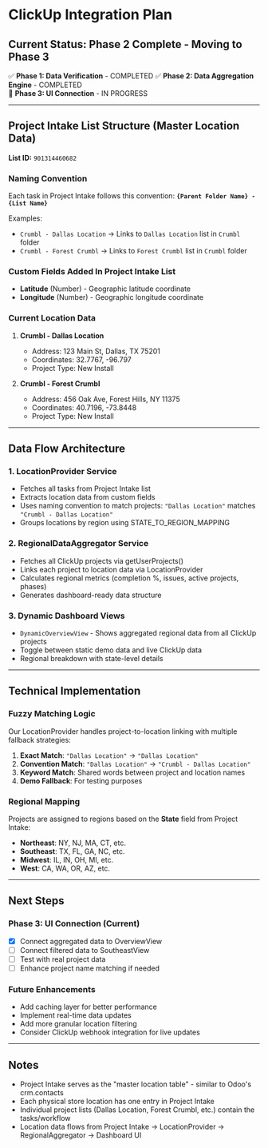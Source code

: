 # ClickUp Integration Plan

## Current Status: Phase 2 Complete - Moving to Phase 3

✅ **Phase 1: Data Verification** - COMPLETED
✅ **Phase 2: Data Aggregation Engine** - COMPLETED  
🔄 **Phase 3: UI Connection** - IN PROGRESS

---

## Project Intake List Structure (Master Location Data)

**List ID:** `901314460682`

### Naming Convention
Each task in Project Intake follows this convention:
**`{Parent Folder Name} - {List Name}`**

Examples:
- `Crumbl - Dallas Location` → Links to `Dallas Location` list in `Crumbl` folder
- `Crumbl - Forest Crumbl` → Links to `Forest Crumbl` list in `Crumbl` folder

### Custom Fields Added In Project Intake List
- **Latitude** (Number) - Geographic latitude coordinate
- **Longitude** (Number) - Geographic longitude coordinate

### Current Location Data
1. **Crumbl - Dallas Location**
   - Address: 123 Main St, Dallas, TX 75201
   - Coordinates: 32.7767, -96.797
   - Project Type: New Install

2. **Crumbl - Forest Crumbl**
   - Address: 456 Oak Ave, Forest Hills, NY 11375  
   - Coordinates: 40.7196, -73.8448
   - Project Type: New Install

---

## Data Flow Architecture

### 1. LocationProvider Service
- Fetches all tasks from Project Intake list
- Extracts location data from custom fields
- Uses naming convention to match projects: `"Dallas Location"` matches `"Crumbl - Dallas Location"`
- Groups locations by region using STATE_TO_REGION_MAPPING

### 2. RegionalDataAggregator Service  
- Fetches all ClickUp projects via getUserProjects()
- Links each project to location data via LocationProvider
- Calculates regional metrics (completion %, issues, active projects, phases)
- Generates dashboard-ready data structure

### 3. Dynamic Dashboard Views
- `DynamicOverviewView` - Shows aggregated regional data from all ClickUp projects
- Toggle between static demo data and live ClickUp data
- Regional breakdown with state-level details

---

## Technical Implementation

### Fuzzy Matching Logic
Our LocationProvider handles project-to-location linking with multiple fallback strategies:

1. **Exact Match**: `"Dallas Location"` → `"Dallas Location"`
2. **Convention Match**: `"Dallas Location"` → `"Crumbl - Dallas Location"` 
3. **Keyword Match**: Shared words between project and location names
4. **Demo Fallback**: For testing purposes

### Regional Mapping
Projects are assigned to regions based on the **State** field from Project Intake:
- **Northeast**: NY, NJ, MA, CT, etc.
- **Southeast**: TX, FL, GA, NC, etc.  
- **Midwest**: IL, IN, OH, MI, etc.
- **West**: CA, WA, OR, AZ, etc.

---

## Next Steps

### Phase 3: UI Connection (Current)
- [x] Connect aggregated data to OverviewView  
- [ ] Connect filtered data to SoutheastView
- [ ] Test with real project data
- [ ] Enhance project name matching if needed

### Future Enhancements
- Add caching layer for better performance
- Implement real-time data updates
- Add more granular location filtering
- Consider ClickUp webhook integration for live updates

---

## Notes
- Project Intake serves as the "master location table" - similar to Odoo's crm.contacts
- Each physical store location has one entry in Project Intake
- Individual project lists (Dallas Location, Forest Crumbl, etc.) contain the tasks/workflow
- Location data flows from Project Intake → LocationProvider → RegionalAggregator → Dashboard UI 